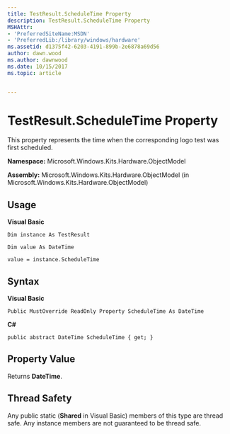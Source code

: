```yaml
---
title: TestResult.ScheduleTime Property
description: TestResult.ScheduleTime Property
MSHAttr:
- 'PreferredSiteName:MSDN'
- 'PreferredLib:/library/windows/hardware'
ms.assetid: d1375f42-6203-4191-899b-2e6878a69d56
author: dawn.wood
ms.author: dawnwood
ms.date: 10/15/2017
ms.topic: article


---
```


# TestResult.ScheduleTime Property


This property represents the time when the corresponding logo test was first scheduled.

**Namespace:** Microsoft.Windows.Kits.Hardware.ObjectModel

**Assembly:** Microsoft.Windows.Kits.Hardware.ObjectModel (in Microsoft.Windows.Kits.Hardware.ObjectModel)

## <span id="Usage"></span><span id="usage"></span><span id="USAGE"></span>Usage


**Visual Basic**

`Dim instance As TestResult`

`Dim value As DateTime`

`value = instance.ScheduleTime`

## <span id="Syntax"></span><span id="syntax"></span><span id="SYNTAX"></span>Syntax


**Visual Basic**

`Public MustOverride ReadOnly Property ScheduleTime As DateTime`

**C#**

`public abstract DateTime ScheduleTime { get; }`

## <span id="Property_Value"></span><span id="property_value"></span><span id="PROPERTY_VALUE"></span>Property Value


Returns **DateTime**.

## <span id="Thread_Safety"></span><span id="thread_safety"></span><span id="THREAD_SAFETY"></span>Thread Safety


Any public static (**Shared** in Visual Basic) members of this type are thread safe. Any instance members are not guaranteed to be thread safe.

 

 






